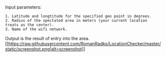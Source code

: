 Input parameters:

    1. Latitude and longtitude for the specified geo point in degrees.
    2. Radius of the spectated area in meters (your current location treats as the center).
    3. Name of the wifi network.

Output is the result of entry into the area.
[[https://raw.githubusercontent.com/RomanRadko/LocationChecker/master/static/screenshot.png|alt=screenshot]]
